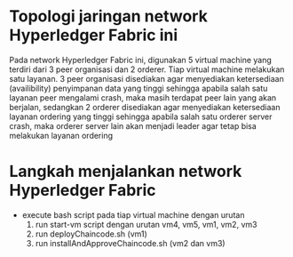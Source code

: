 # Topologi jaringan network Hyperledger Fabric ini

Pada network Hyperledger Fabric ini, digunakan 5 virtual machine yang terdiri dari 3 peer organisasi dan 2 orderer. Tiap virtual machine melakukan satu layanan. 3 peer organisasi disediakan agar menyediakan ketersediaan (availibility) penyimpanan data yang tinggi sehingga apabila salah satu layanan peer mengalami crash, maka masih terdapat peer lain yang akan berjalan, sedangkan 2 orderer disediakan agar menyediakan ketersediaan layanan ordering yang tinggi sehingga apabila salah satu orderer server crash, maka orderer server lain akan menjadi leader agar tetap bisa melakukan layanan ordering

# Langkah menjalankan network Hyperledger Fabric

- execute bash script pada tiap virtual machine dengan urutan
  1. run start-vm script dengan urutan vm4, vm5, vm1, vm2, vm3
  2. run deployChaincode.sh (vm1)
  3. run installAndApproveChaincode.sh (vm2 dan vm3)
